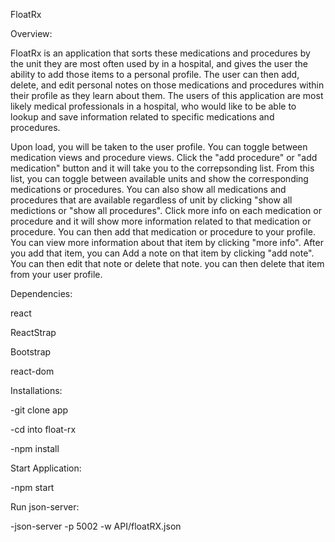 

FloatRx

Overview:

FloatRx is an application that sorts these medications and procedures by the unit they are most often used by in a hospital, and gives the user the ability to add those items to a personal profile. The user can then add, delete, and edit personal notes on those medications and procedures within their profile as they learn about them. The users of this application are most likely medical professionals in a hospital, who would like to be able to lookup and save information related to specific medications and procedures.

Upon load, you will be taken to the user profile. You can toggle between medication views and procedure views. Click the "add procedure" or "add medication" button and it will take you to the correpsonding list. From this list, you can toggle between available units and show the corresponding medications or procedures. You can also show all medications and procedures that are available regardless of unit by clicking "show all medictions or "show all procedures". Click more info on each medication or procedure and it will show more information related to that medication or procedure. You can then add that medication or procedure to your profile. You can view more information about that item by clicking "more info". After you add that item, you can Add a note on that item by clicking "add note". You can then edit that note or delete that note. you can then delete that item from your user profile. 


Dependencies:

react

ReactStrap

Bootstrap

react-dom

Installations:

-git clone app

-cd into float-rx

-npm install

Start Application:

-npm start

Run json-server: 

-json-server -p 5002 -w API/floatRX.json



